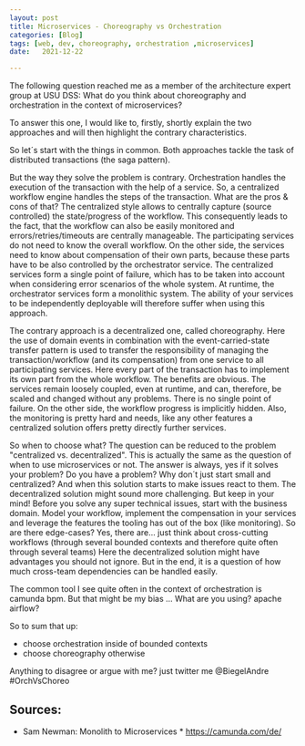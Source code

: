 ```yaml
---
layout: post
title: Microservices - Choreography vs Orchestration 
categories: [Blog]
tags: [web, dev, choreography, orchestration ,microservices]
date:   2021-12-22

---
```


The following question reached me as a member of the architecture expert group at USU DSS: What do you think about choreography and orchestration in the context of microservices?

To answer this one, I would like to, firstly, shortly explain the two approaches and will then highlight the contrary characteristics. 

So let´s start with the things in common. Both approaches tackle the task of distributed transactions (the saga pattern).

But the way they solve the problem is contrary. Orchestration handles the execution of the transaction with the help of a service. So, a centralized workflow engine handles the steps of the transaction. What are the pros & cons of that? The centralized style allows to centrally capture (source controlled) the state/progress of the workflow. This consequently leads to the fact, that the workflow can also be easily monitored and errors/retries/timeouts are centrally manageable. The participating services do not need to know the overall workflow. On the other side, the services need to know about compensation of their own parts, because these parts have to be also controlled by the orchestrator service. The centralized services form a single point of failure, which has to be taken into account when considering error scenarios of the whole system. At runtime, the orchestrator services form a monolithic system. The ability of your services to be independently deployable will therefore suffer when using this approach.

The contrary approach is a decentralized one, called choreography. Here the use of domain events in combination with the event-carried-state transfer pattern is used to transfer the responsibility of managing the transaction/workflow (and its compensation) from one service to all participating services. Here every part of the transaction has to implement its own part from the whole workflow. The benefits are obvious. The services remain loosely coupled, even at runtime, and can, therefore, be scaled and changed without any problems. There is no single point of failure. On the other side, the workflow progress is implicitly hidden. Also, the monitoring is pretty hard and needs, like any other features a centralized solution offers pretty directly further services. 

So when to choose what?
The question can be reduced to the problem "centralized vs. decentralized". This is actually the same as the question of when to use microservices or not. The answer is always, yes if it solves your problem? Do you have a problem? Why don´t just start small and centralized? And when this solution starts to make issues react to them. The decentralized solution might sound more challenging. But keep in your mind! Before you solve any super technical issues, start with the business domain. Model your workflow, implement the compensation in your services and leverage the features the tooling has out of the box (like monitoring). So are there edge-cases? Yes, there are... just think about cross-cutting workflows (through several bounded contexts and therefore quite often through several teams)
Here the decentralized solution might have advantages you should not ignore. But in the end, it is a question of how much cross-team dependencies can be handled easily. 

The common tool I see quite often in the context of orchestration is camunda bpm. But that might be my bias ... What are you using? apache airflow? 

So to sum that up:

+ choose orchestration inside of bounded contexts
+ choose choreography otherwise

Anything to disagree or argue with me? just twitter me @BiegelAndre #OrchVsChoreo

## Sources:

* Sam Newman: Monolith to Microservices
* https://camunda.com/de/
 